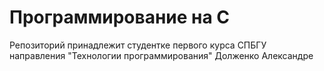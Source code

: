 # Программирование на С

Репозиторий принадлежит студентке первого курса СПБГУ направления "Технологии программирования" Долженко Александре
